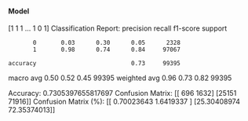 #### Model
[1 1 1 ... 1 0 1]
Classification Report:
              precision    recall  f1-score   support

           0       0.03      0.30      0.05      2328
           1       0.98      0.74      0.84     97067

    accuracy                           0.73     99395
   macro avg       0.50      0.52      0.45     99395
weighted avg       0.96      0.73      0.82     99395

Accuracy: 0.7305397655817697
Confusion Matrix:
[[  696  1632]
 [25151 71916]]
Confusion Matrix (%):
[[ 0.70023643  1.6419337 ]
 [25.30408974 72.35374013]]
